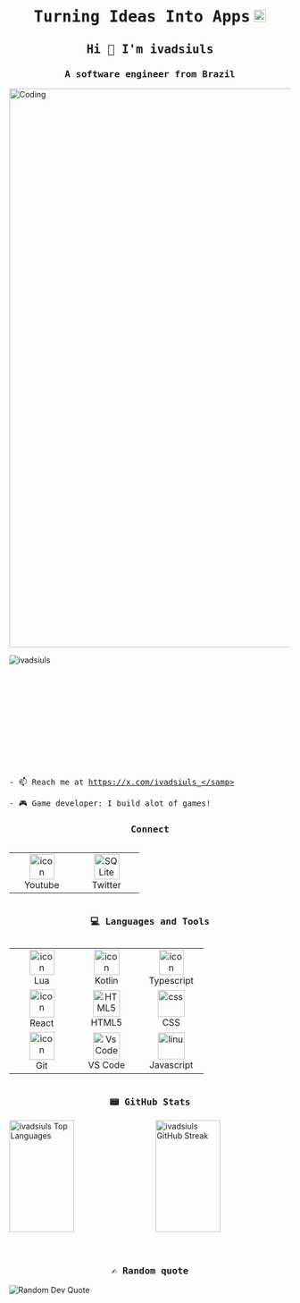 <h1 align="center"><samp>Turning Ideas Into Apps</samp> <img src="https://github.com/mupezzuol/mupezzuol/blob/master/assets/earth.gif" width="22px" height="22px"> </h1>

<h2 align="center"><samp>Hi 👋 I'm ivadsiuls</samp></h2>
<h3 align="center"><samp>A software engineer from Brazil</samp> </h3>

<img align="center" alt="Coding" width="1000" src="https://raw.githubusercontent.com/ivadsiuls/images/mario-working.gif">

<p align="left"> <img src="https://komarev.com/ghpvc/?username=ivadsiuls&label=Profile%20views&color=0e75b6&style=flat" alt="ivadsiuls" /> </p>

<div style="margin-bottom: 200px;"></div>

<samp>- 📫 Reach me at https://x.com/ivadsiuls_</samp>

<samp>- 🎮 Game developer: I build alot of games!</samp>



<h3 align="center"><samp>Connect</samp></h3>
<div style="display: flex; align-items: flex-start; align: center">
<table align="center">
  <tr>
   <td align="center" width="100">
        <img src="https://www.vectorlogo.zone/logos/youtube/youtube-tile.svg" alt="icon" width="45" height="45" />
      <br>Youtube
    </td>
      <td align="center" width="100">
        <img src="https://skillicons.dev/icons?i=twitter" width="45" height="45" alt="SQ Lite" />
      <br>Twitter
    </td>
  </tr>
</table>
<br><br>
</div>


<h3 align="center"><samp>💻 Languages and Tools</samp></h3>
<div style="display: flex; align-items: flex-start; align: center">
<table align="center">
  <tr>
    <td align="center" width="100">
      <a href="#macropower-tech">
        <img src="https://skillicons.dev/icons?i=lua" alt="icon" width="45" height="45" />
      </a>
      <br>Lua
    </td>
    <td align="center" width="100">
        <img src="https://skillicons.dev/icons?i=kotlin" alt="icon" width="45" height="45" />
      <br>Kotlin
    </td>
    <td align="center" width="100">
        <img src="https://skillicons.dev/icons?i=typescript" alt="icon" width="45" height="45" />
      </a>
      <br>Typescript
    </td>
  </tr>
  <tr>
    <td align="center" width="100">
        <img src="https://skillicons.dev/icons?i=react" alt="icon" width="45" height="50" />
      <br>React
    </td>
    <td align="center"  width="100">
        <img src="https://skillicons.dev/icons?i=html" width="48" height="48" alt="HTML5" />
      <br>HTML5
    </td>
    <td align="center" width="100">
        <img src="https://skillicons.dev/icons?i=css" width="48" height="48" alt="css" />
      <br>CSS
    </td>
  </tr>
 <tr>
      <td align="center" width="100">
        <img src="https://skillicons.dev/icons?i=git" alt="icon" width="45" height="50" />
      <br>Git
    </td>
            <td align="center" width="100">
        <img src="https://skillicons.dev/icons?i=vscode" width="48" height="48" alt="VsCode" />
      <br>VS Code
    </td>
<td align="center" width="100">
        <img src="https://skillicons.dev/icons?i=js" width="48" height="48" alt="linu" />
      <br>Javascript
    </td>   
 </tr>
</table>
<br><br>
</div>

<h3 align="center"><samp>📟 GitHub Stats</samp></h3>
<div style="display: flex; justify-content: space-between; align-items: stretch;">
  <!-- Top Languages Stats -->
  <img src="https://github-readme-stats.vercel.app/api/top-langs?username=ivadsiuls&show_icons=true&locale=en&layout=compact" alt="ivadsiuls Top Languages" width="48%" height="200" style="object-fit: cover;"/>
  <!-- GitHub Streak Stats -->
  <img src="https://github-readme-streak-stats.herokuapp.com/?user=ivadsiuls" alt="ivadsiuls GitHub Streak" width="48%" height="200" style="object-fit: cover;"/>
</div>





<div style="margin-bottom: 60px;"></div>


<h3 align="center"><samp>✍️ Random quote</samp></h3>
    <div>
      <img align="center" src="https://quotes-github-readme.vercel.app/api?type=horizontal&theme=vue" alt="Random Dev Quote" />
    </div>

